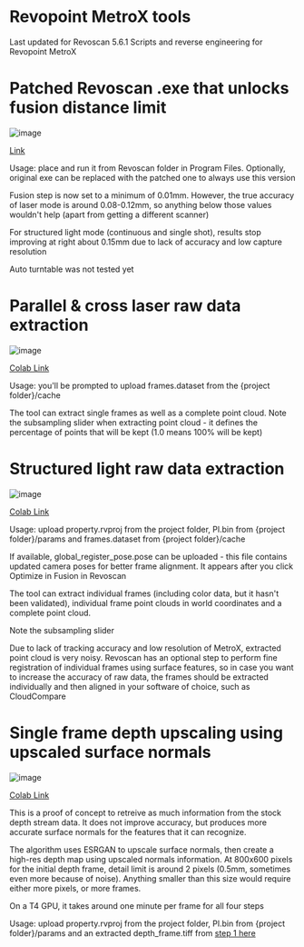 # Revopoint MetroX tools
Last updated for Revoscan 5.6.1
Scripts and reverse engineering for Revopoint MetroX

# Patched Revoscan .exe that unlocks fusion distance limit
![image](https://github.com/user-attachments/assets/8dc76e15-0fca-46d0-be84-cc8182fe99a2)

[Link](https://github.com/ifilipis/metrox/raw/refs/heads/main/RevoScan5MetroX_patched.exe)

Usage: place and run it from Revoscan folder in Program Files. Optionally, original exe can be replaced with the patched one to always use this version

Fusion step is now set to a minimum of 0.01mm. However, the true accuracy of laser mode is around 0.08-0.12mm, so anything below those values wouldn't help (apart from getting a different scanner)

For structured light mode (continuous and single shot), results stop improving at right about 0.15mm due to lack of accuracy and low capture resolution

Auto turntable was not tested yet

 

# Parallel & cross laser raw data extraction
![image](https://github.com/user-attachments/assets/014a9fd2-81f9-45fe-ad1a-4ba409fd3cd7)

[Colab Link](https://colab.research.google.com/drive/1YHmjcKTnzMG80ej8_0_MHOYLJblzS1Fs)

Usage: you'll be prompted to upload frames.dataset from the {project folder}/cache

The tool can extract single frames as well as a complete point cloud. Note the subsampling slider when extracting point cloud - it defines the percentage of points that will be kept (1.0 means 100% will be kept)

 

# Structured light raw data extraction
![image](https://github.com/user-attachments/assets/50eb3280-52ee-49ab-bc6c-b9b154084e70)

[Colab Link](https://colab.research.google.com/drive/1DwiqnBmaMUU5qXByF6CON_3EOUxDNilw)

Usage: upload property.rvproj from the project folder, Pl.bin from {project folder}/params and frames.dataset from {project folder}/cache

If available, global_register_pose.pose can be uploaded - this file contains updated camera poses for better frame alignment. It appears after you click Optimize in Fusion in Revoscan

The tool can extract individual frames (including color data, but it hasn't been validated), individual frame point clouds in world coordinates and a complete point cloud.

Note the subsampling slider

Due to lack of tracking accuracy and low resolution of MetroX, extracted point cloud is very noisy. Revoscan has an optional step to perform fine registration of individual frames using surface features, so in case you want to increase the accuracy of raw data, the frames should be extracted individually and then aligned in your software of choice, such as CloudCompare

 

# Single frame depth upscaling using upscaled surface normals
![image](https://github.com/user-attachments/assets/7480edd9-7d87-4135-b31f-34d2954c4a27)

[Colab Link](https://colab.research.google.com/drive/1QHjJilEoRjJZEYjfA3Bb9Deql10p3j_2)

This is a proof of concept to retreive as much information from the stock depth stream data. It does not improve accuracy, but produces more accurate surface normals for the features that it can recognize.

The algorithm uses ESRGAN to upscale surface normals, then create a high-res depth map using upscaled normals information. At 800x600 pixels for the initial depth frame, detail limit is around 2 pixels (0.5mm, sometimes even more because of noise). Anything smaller than this size would require either more pixels, or more frames.

On a T4 GPU, it takes around one minute per frame for all four steps

Usage: upload property.rvproj from the project folder, Pl.bin from {project folder}/params and an extracted depth_frame.tiff from [step 1 here](https://colab.research.google.com/drive/1DwiqnBmaMUU5qXByF6CON_3EOUxDNilw)
